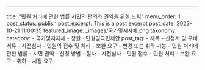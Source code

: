 ---
title: "민원 처리에 관한 법률 시민의 편의와 권익을 위한 노력"
menu_order: 1
post_status: publish
post_excerpt: This is a post excerpt
post_date: 2023-10-21 11:00:35
featured_image: _images/국가및지자체.png
taxonomy:
    category:
        - 국가및지자체
        - 청원ㆍ민원및국민제안
    post_tag:
        -  제목
        -  신청서 및 구비서류
        -  사전심사
        -  민원의 접수 및 처리
        -  보완 요구
        -  변경 또는 취하 가능
        -  민원 처리에 관한 법률
        -  시민 권익
        -  신청 방법
        -  절차
        -  사전심사
        -  민원 접수
        -  민원 처리
        -  보완 요구
        -  취하
        -  시정 요구
